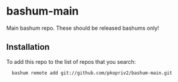 bashum-main
===========

Main bashum repo.  These should be released bashums only!

## Installation

To add this repo to the list of repos that you search:

```
  bashum remote add git://github.com/pkopriv2/bashum-main.git
```
